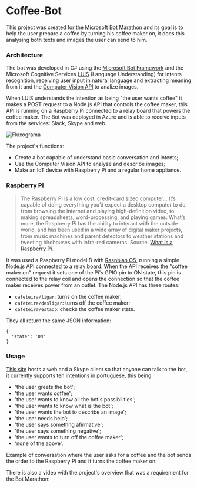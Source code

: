 # Coffee-Bot

This project was created for the [Microsoft Bot Marathon](https://ticapacitacion.com/curso/botspt) and its goal is to help the 
user prepare a coffee by turning his coffee maker on, it does this analysing both texts and images the user can send to him.

### Architecture
The bot was developed in C# using the [Microsoft Bot Framework](https://dev.botframework.com/) and the Microsoft Cognitive 
Services [LUIS](https://www.luis.ai) (Language Understanding) for intents recognition, receiving user input in natural language 
and extracting meaning from it and the [Computer Vision API](https://azure.microsoft.com/en-ca/services/cognitive-services/computer-vision) to analize images.

When LUIS understands the intention as being "the user wants coffee" it makes a POST request to a Node.js API that controls the 
coffee maker, this API is running on a Raspberry Pi connected to a relay board that powers the coffee maker. The Bot was deployed 
in Azure and is able to receive inputs from the services: Slack, Skype and web.

![Fluxograma]()

The project's functions:
* Create a bot capable of understand basic conversation and intents;
* Use the Computer Vision API to analyze and describe images;
* Make an IoT device with Raspberry Pi and a regular home appliance.

### Raspberry Pi

> The Raspberry Pi is a low cost, credit-card sized computer... It’s capable of doing everything you’d expect a desktop computer to do, from browsing the internet and playing high-definition video, to making spreadsheets, word-processing, and playing games.
What’s more, the Raspberry Pi  has the ability to interact with the outside world, and has been used in a wide array of digital maker projects, from music machines and parent detectors to weather stations and tweeting birdhouses with infra-red cameras. Source: [What is a Raspberry Pi](https://www.raspberrypi.org/help/what-%20is-a-raspberry-pi/).


It was used a Raspberry Pi model B with [Raspbian OS](https://www.raspberrypi.org/downloads/raspbian/), running a simple Node.js API connected to a relay board. When the API receives the "coffee maker on" request it sets one of the Pi's GPIO pin to ON state, this pin is connected to the relay coil and opens the connection so that the coffee maker receives power from an outlet. The Node.js API has three routes:

* `cafeteira/ligar`: turns on the coffee maker;
* `cafeteira/desligar`:  turns off the coffee maker;
* `cafeteira/estado`: checks the coffee maker state.

They all return the same JSON information:

```
{
  'state': 'ON'
}
```

### Usage

[This site]() hosts a web and a Skype client so that anyone can talk to the bot, it currently supports ten intentions in portuguese, this being:
* 'the user greets the bot';
* 'the user wants coffee';
* 'the user wants to know all the bot's possibilities';
* 'the user wants to know what is the bot';
* 'the user wants the bot to describe an image';
* 'the user needs help';
* 'the user says somethng afirmative';
* 'the user says something negative';
* 'the user wants to turn off the coffee maker';
* 'none of the above'.

Example of conversation where the user asks for a coffee and the bot sends the order to the Raspberry Pi and it turns the coffee maker on:

There is also a video with the project's overview that was a requirement for the Bot Marathon:
